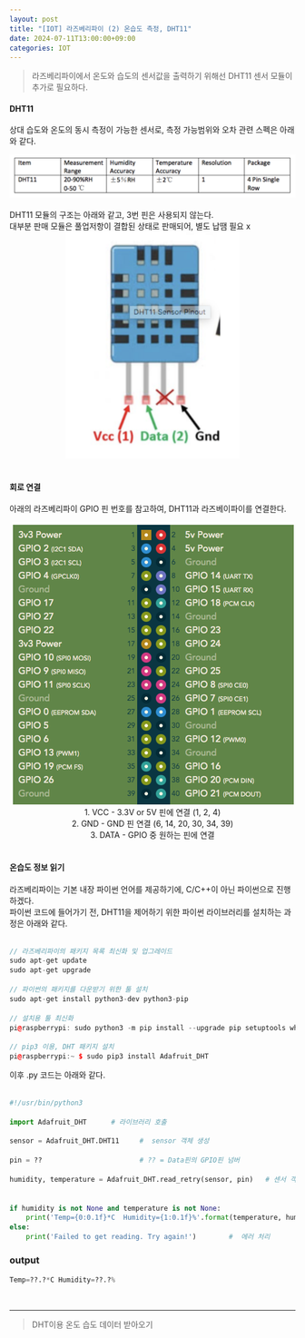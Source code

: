 ```yaml
---
layout: post
title: "[IOT] 라즈베리파이 (2) 온습도 측정, DHT11"
date: 2024-07-11T13:00:00+09:00
categories: IOT
---
```

> 라즈베리파이에서 온도와 습도의 센서값을 출력하기 위해선 DHT11 센서 모듈이 추가로 필요하다.

#### DHT11
상대 습도와 온도의 동시 측정이 가능한 센서로, 측정 가능범위와 오차 관련 스펙은 아래와 같다.<br>
<center><img src = "/public/img/iot2-1.png"></center><br>
DHT11 모듈의 구조는 아래와 같고, 3번 핀은 사용되지 않는다. <br>
대부분 판매 모듈은 풀업저항이 결합된 상태로 판매되어, 별도 납땜 필요 x 
<br>
<center><img src = "/public/img/iot2-2.png" height = "400px"></center><br>

#### 회로 연결
아래의 라즈베리파이 GPIO 핀 번호를 참고하여, DHT11과 라즈베이파이를 연결한다.<br>

<center><img src = "/public/img/iot2-3.png"></center>
<center>
1. VCC - 3.3V or 5V 핀에 연결 (1, 2, 4)<br>
2. GND - GND 핀 연결 (6, 14, 20, 30, 34, 39)<br>
3. DATA - GPIO 중 원하는 핀에 연결<br>
</center>
<br>

#### 온습도 정보 읽기
라즈베리파이는 기본 내장 파이썬 언어를 제공하기에, C/C++이 아닌 파이썬으로 진행하겠다.
<br>
파이썬 코드에 들어가기 전, DHT11을 제어하기 위한 파이썬 라이브러리를 설치하는 과정은 아래와 같다.

```c++

// 라즈베리파이의 패키지 목록 최신화 및 업그레이드
sudo apt-get update
sudo apt-get upgrade

// 파이썬의 패키지를 다운받기 위한 툴 설치
sudo apt-get install python3-dev python3-pip

// 설치용 툴 최신화
pi@raspberrypi: sudo python3 -m pip install --upgrade pip setuptools wheel

// pip3 이용, DHT 패키지 설치
pi@raspberrypi:~ $ sudo pip3 install Adafruit_DHT

```

이후 .py 코드는 아래와 같다.
```py

#!/usr/bin/python3

import Adafruit_DHT      # 라이브러리 호출

sensor = Adafruit_DHT.DHT11     #  sensor 객체 생성

pin = ??                        # ?? = Data핀의 GPIO핀 넘버

humidity, temperature = Adafruit_DHT.read_retry(sensor, pin)   # 센서 객체에서 센서 값(온도, 습도) 읽기

      
if humidity is not None and temperature is not None: 
    print('Temp={0:0.1f}*C  Humidity={1:0.1f}%'.format(temperature, humidity))  # output 출력
else:                                                 
    print('Failed to get reading. Try again!')        #  에러 처리

```

### output
```py
Temp=??.?*C Humidity=??.?%
```

<br>

* * *
> DHT이용 온도 습도 데이터 받아오기